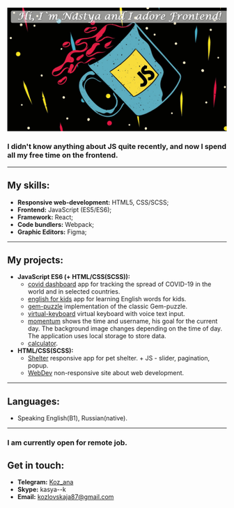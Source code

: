 ![frontend.](https://raw.githubusercontent.com/kkasya/kkasya/master/frontend-.jpg)

### I didn't know anything about JS quite recently, and now I spend all my free time on the frontend.
---
## My skills:
- **Responsive web-development:** HTML5, CSS/SCSS;
- **Frontend:** JavaScript (ES5/ES6);
- **Framework:** React;
- **Code bundlers:** Webpack;
- **Graphic Editors:** Figma;
---

## My projects:
- **JavaScript ES6 (+ HTML/CSS(SCSS)):**
    - [covid dashboard](https://github.com/Kkasya/covid/) app for tracking the spread of COVID-19 in the world and in selected countries.
    - [english for kids](https://github.com/Kkasya/english/) app for learning English words for kids.
    - [gem-puzzle](https://github.com/Kkasya/game/) implementation of the classic Gem-puzzle.
    - [virtual-keyboard](https://github.com/Kkasya/virtual-keyboard/) virtual keyboard with voice text input.
    - [momentum](https://github.com/Kkasya/momentum) shows the time and username, his goal for the current day. The background image changes depending on the time of day. The application uses local storage to store data.
    - [calculator](https://github.com/Kkasya/calculator/).
- **HTML/CSS(SCSS):**
    - [Shelter](https://github.com/Kkasya/shelter) responsive app for pet shelter. + JS - slider, pagination, popup.
    - [WebDev](https://github.com/Kkasya/webdev) non-responsive site about web development.
---
## Languages:
- Speaking English(B1), Russian(native).
---
### I am currently open for remote job.
## Get in touch:
+ **Telegram:** [Koz_ana](https://t.me/Koz_ana)
+ **Skype:** kasya--k
+ **Email:** <kozlovskaja87@gmail.com>
